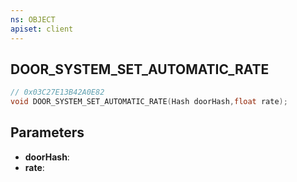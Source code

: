 ```yaml
---
ns: OBJECT
apiset: client
---
```

## DOOR_SYSTEM_SET_AUTOMATIC_RATE

```c
// 0x03C27E13B42A0E82
void DOOR_SYSTEM_SET_AUTOMATIC_RATE(Hash doorHash,float rate);
```


## Parameters
* **doorHash**:
* **rate**:



